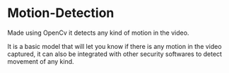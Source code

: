 # Motion-Detection
Made using OpenCv it detects any kind of motion in the video.

It is a basic model that will let you know if there is any motion in the video captured,
it can also be integrated with other security softwares to detect movement of any kind.
